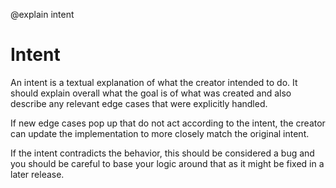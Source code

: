 @explain intent

# Intent

An intent is a textual explanation of what the creator intended to do. It should explain overall what the goal is of what was created and also describe any relevant edge cases that were explicitly handled. 

If new edge cases pop up that do not act according to the intent, the creator can update the implementation to more closely match the original intent.

If the intent contradicts the behavior, this should be considered a bug and you should be careful to base your logic around that as it might be fixed in a later release.
